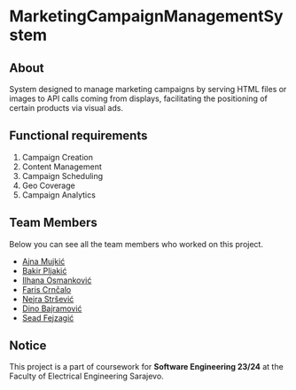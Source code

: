 # MarketingCampaignManagementSystem

## About
System designed to manage marketing campaigns by serving HTML files or
images to API calls coming from displays, facilitating the positioning of certain products via visual ads.

## Functional requirements
1. Campaign Creation
2. Content Management
3. Campaign Scheduling
4. Geo Coverage
5. Campaign Analytics

## Team Members
Below you can see all the team members who worked on this project.
- [Ajna Mujkić](mailto:amujkic1@etf.unsa.ba)
- [Bakir Pljakić](mailto:bpljakic1@etf.unsa.ba)
- [Ilhana Osmanković](mailto:iosmankovi2@etf.unsa.ba)
- [Faris Crnčalo](mailto:fcrncalo1@etf.unsa.ba)
- [Nejra Stršević](mailto:nstrsevic1@etf.unsa.ba)
- [Dino Bajramović](mailto:dbajramovi3@etf.unsa.ba)
- [Sead Fejzagić](mailto:sfejzagic1@etf.unsa.ba)

## Notice
This project is a part of coursework for **Software Engineering 23/24** at the Faculty of Electrical Engineering Sarajevo.
